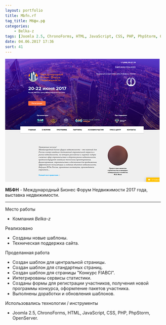 ```yaml
---
layout: portfolio
title: Mbfn.rf
tag_title: Мбфн.рф
categories:
    - Belka-z
tags: [Joomla 2.5, ChronoForms, HTML, JavaScript, CSS, PHP, PhpStorm, OpenServer]
date: 04.06.2017 17:36
sort: 41
---
```


![Мбфн.рф](../../assets/img/work/mbfn_ru.jpg)

**МБФН** - Международный Бизнес Форум Недвижимости 2017 года, выставка недвижимости.

---

Место работы

* Компания _Belka-z_

Реализовано

* Созданы новые шаблоны.
* Техническая поддержка сайта.

Проделанная работа

* Создан шаблон для центральной страницы.
* Создан шаблон для стандартных страниц.
* Создан шаблон для страницы "Конкурс FIABCI".
* Интегрированы сервисы статистики.
* Созданы формы для регистрации участников, получения новой программы конкурса, оформление пакетов участника.
* Выполнены доработки и обновления шаблонов.

Использовались технологии / инструменты

* Joomla 2.5, ChronoForms, HTML, JavaScript, CSS, PHP, PhpStorm, OpenServer.
